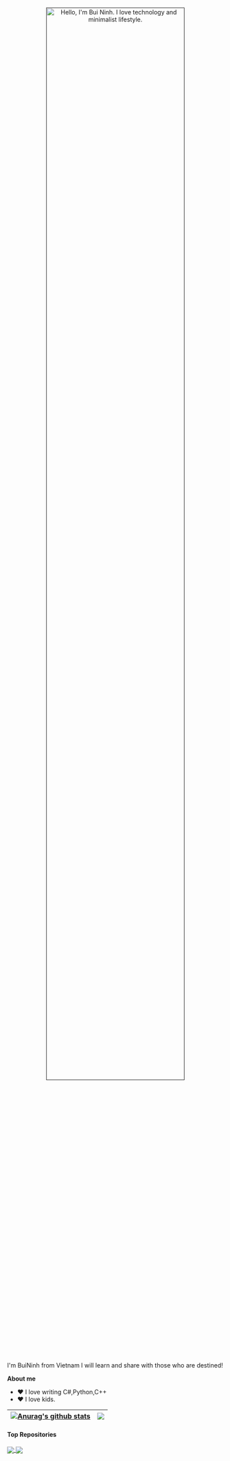 <p align="center"><a href=""><img width="80%" alt="Hello, I'm Bui Ninh. I love technology and minimalist lifestyle." src="" /></a></p>
<br />
I'm BuiNinh from Vietnam
I will learn and share with those who are destined!
<br />

**About me**
- ❤️ I love writing C#,Python,C++
- ❤️ I love kids.



| <a href="https://github.com/buithini/github-readme-stats"><img align="center" src="https://github-readme-stats.vercel.app/api?username=buithini&show_icons=true&include_all_commits=true&theme=buefy&hide_border=true" alt="Anurag's github stats" /></a> | <a href="https://github.com/buithini/github-readme-stats"><img align="center" src="https://github-readme-stats.vercel.app/api/top-langs/?username=buithini&layout=compact&theme=buefy&hide_border=true" /></a> |
| ------------- | ------------- |

#### Top Repositories

<a href="https://github.com/buithini/github-readme-stats">
  <img align="center" src="https://github-readme-stats.vercel.app/api/pin/?username=buithini&repo=github-readme-stats&theme=buefy" />
</a>
<a href="https://github.com/buithini/buithini.github.io">
  <img align="center" src="https://github-readme-stats.vercel.app/api/pin/?username=buithini&repo=buithini.github.io&theme=buefy" />
</a>

<br />
<br />
